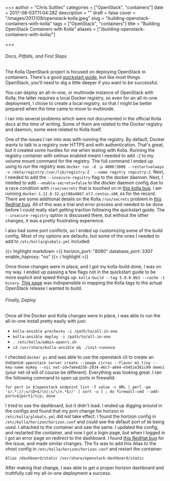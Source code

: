 +++
author = "Chris Suttles"
categories = ["OpenStack", "containers"]
date = 2017-08-03T11:04:28Z
description = ""
draft = false
cover = "/images/2017/09/openstack-kolla.jpeg"
slug = "building-openstack-containers-with-kolla"
tags = ["OpenStack", "containers"]
title = "Building OpenStack Containers with Kolla"
aliases = ["/building-openstack-containers-with-kolla/"]

+++


###### Docs, Pitfalls, and First Steps

The Kolla OpenStack project is focused on deploying OpenStack in containers. There's a good [quickstart guide](https://docs.openstack.org/kolla-ansible/latest/quickstart.html), but like most things OpenStack, you'll need to dig a little deeper if you want to be successful.

You can deploy an all-in-one, or multinode instance of OpenStack with Kolla; the latter requires a local Docker registry, so even for an all-in-one deployment, I chose to create a local registry, so that I might be better prepared when the time came to move to multinode.

I ran into several problems which were not documented in the official Kolla docs at the time of writing. Some of them are related to the Docker registry and daemon, some were related to Kolla itself.

One of the issues I ran into was with running the registry. By default, Docker wants to talk to a registry over HTTPS and with authentication. That's great, but it created some hurdles for me when testing with Kolla. Running the registry container with selinux enabled meant I needed to add `:Z` to my volume mount command for the registry. The full command I ended up using to run the registry was `docker run -d -p 4000:5000 --restart=always -v /data/registry:/var/lib/registry:Z  --name regstry registry:2`. Next, I needed to add the `--insecure-registry` flag to the docker daemon. Next, I needed to add `--enable-secrets=false` to the docker daemon config due to a race condition with `/run/secrets` that is touched on in [this kolla bug](https://bugs.launchpad.net/kolla/+bug/1668059). I am running `docker-1.12.6-32.git88a4867.el7.centos.x86_64` for the record. There are some additional details on the Kolla `/run/secrets` problem in [this RedHat bug](https://bugzilla.redhat.com/show_bug.cgi?id=1410118). All of this was a trial and error process and needed to be done before I could really start getting traction following the quickstart guide. The `--insecure-registry` option is discussed there, but without the other changes, it was a pretty frustrating experience.

I also had some port conflicts, so I ended up customizing some of the build config. Most of my options are defaults, but some of the ones I needed to add to `/etc/kolla/globals.yml` included:

{{< highlight markdown >}}
horizon_port: "8080"
database_port: 3307
enable_haproxy: "no"
{{< / highlight >}}

Once those changes were in place, and I got my kolla-build done, I was on my way. I ended up passing a few flags not in the quickstart guide to be more explicit and speed things up: `kolla-build --tag 5.0.0.0b3 --cache -t binary`. [This page](https://releases.openstack.org/teams/kolla.html) was indispensible in mapping the Kolla tags to the actual OpenStack release I wanted to build.

###### Finally, Deploy

Once all the Docker and Kolla changes were in place, I was able to run the all-in-one install pretty easily with just:

* `kolla-ansible prechecks -i /path/to/all-in-one`
* `kolla-ansible deploy -i /path/to/all-in-one`
* `. /etc/kolla/admin-openrc.sh`
* `cd /usr/share/kolla-ansible && ./init-runonce`

I checked `docker ps` and was able to use the openstack cli to create an instance: `openstack server create --image cirros --flavor m1.tiny --key-name mykey --nic net-id=7a6ed25b-2034-46c7-a844-e5451e361c99 demo1` (your net-id will of course be different). Everything was looking great. I ran the following command to open up ports in firewalld:

`for port in $(openstack endpoint list -f value -c URL | perl -pe 's/.*://;s/\D+$/\n/;s/\/v.*$//' | sort -u ) ; do firewall-cmd --add-port=${port}/tcp; done`

I tried to use the dashboard, but it didn't load. I ended up digging around in the configs and found that my port change for horizon in `/etc/kolla/globals.yml` did not take effect. I found the horizon config in `/etc/kolla/horizon/horizon.conf` and could see the default port of `80` being used. I attached to the container and saw the same. I updated the config, and restarted the container, and now I got a login page, but when I logged in I got an error page on redirect to the dashboard. I found [this RedHat bug](https://access.redhat.com/solutions/2038223) for the issue, and made similar changes. The fix was to add this Alias to the vhost config in `/etc/kolla/horizon/horizon.conf` and restart the container:

`Alias /dashboard/static /usr/share/openstack-dashboard/static`

After making that change, I was able to get a proper horizon dashboard and truthfully call my all-in-one deployment a success.

